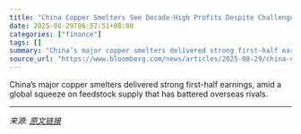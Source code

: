 ```yaml
---
title: "China Copper Smelters See Decade-High Profits Despite Challenges"
date: 2025-08-29T06:57:51+08:00
categories: ["finance"]
tags: []
summary: "China’s major copper smelters delivered strong first-half earnings, amid a global squeeze on feedstock supply that has battered overseas rivals."
source_url: "https://www.bloomberg.com/news/articles/2025-08-29/china-copper-smelters-see-decade-high-profits-despite-challenges"
---
```


China’s major copper smelters delivered strong first-half earnings, amid a global squeeze on feedstock supply that has battered overseas rivals.

---

*来源: [原文链接](https://www.bloomberg.com/news/articles/2025-08-29/china-copper-smelters-see-decade-high-profits-despite-challenges)*
